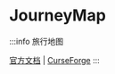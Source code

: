 # JourneyMap

:::info
旅行地图

[官方文档](https://teamjm.github.io/journeymap-docs/)
| [CurseForge](https://www.curseforge.com/minecraft/mc-mods/journeymap)
:::
